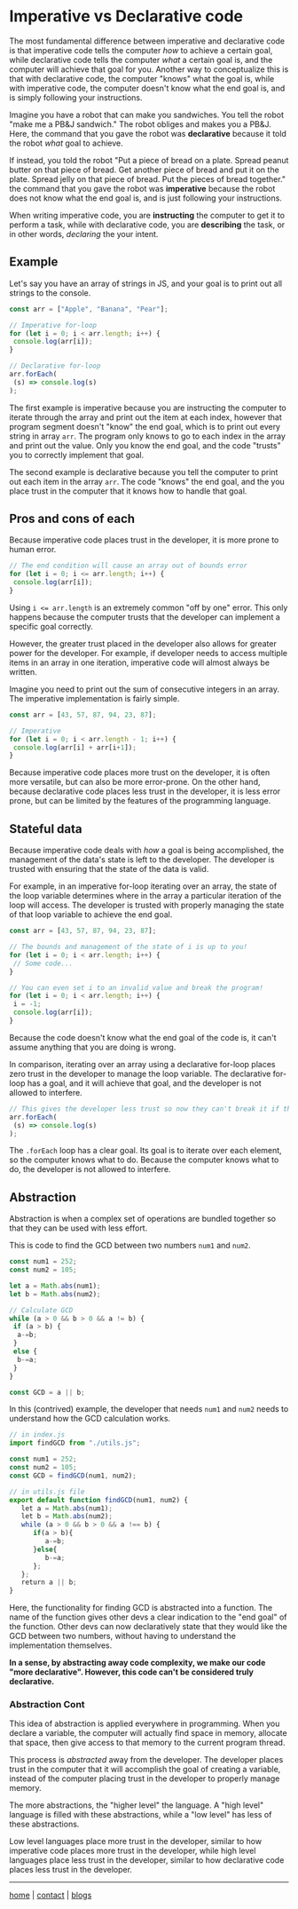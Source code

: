 # Imperative vs Declarative code

The most fundamental difference between imperative and declarative code is that imperative code tells the computer *how* to achieve a certain goal, while declarative code tells the computer *what* a certain goal is, and the computer will achieve that goal for you. Another way to conceptualize this is that with declarative code, the computer "knows" what the goal is, while with imperative code, the computer doesn't know what the end goal is, and is simply following your instructions.

Imagine you have a robot that can make you sandwiches. You tell the robot "make me a PB&J sandwich." The robot obliges and makes you a PB&J. Here, the command that you gave the robot was **declarative** because it told the robot *what* goal to achieve.

If instead, you told the robot "Put a piece of bread on a plate. Spread peanut butter on that piece of bread. Get another piece of bread and put it on the plate. Spread jelly on that piece of bread. Put the pieces of bread together." the command that you gave the robot was **imperative** because the robot does not know what the end goal is, and is just following your instructions.

When writing imperative code, you are **instructing** the computer to get it to perform a task, while with declarative code, you are **describing** the task, or in other words, *declaring* the your intent. 

## Example

Let's say you have an array of strings in JS, and your goal is to print out all strings to the console.

```js
const arr = ["Apple", "Banana", "Pear"];

// Imperative for-loop
for (let i = 0; i < arr.length; i++) {
 console.log(arr[i]);
}

// Declarative for-loop
arr.forEach(
 (s) => console.log(s)
);
```

The first example is imperative because you are instructing the computer to iterate through the array and print out the item at each index, however that program segment doesn't "know" the end goal, which is to print out every string in array `arr`.  The program only knows to go to each index in the array and print out the value. Only you know the end goal, and the code "trusts" you to correctly implement that goal.

The second example is declarative because you tell the computer to print out each item in the array `arr`. The code "knows" the end goal, and the you place trust in the computer that it knows how to handle that goal.

## Pros and cons of each

Because imperative code places trust in the developer, it is more prone to human error.

```js
// The end condition will cause an array out of bounds error
for (let i = 0; i <= arr.length; i++) {
 console.log(arr[i]);
}
```

Using `i <= arr.length` is an extremely common "off by one" error. This only happens because the computer trusts that the developer can implement a specific goal correctly.

However, the greater trust placed in the developer also allows for greater power for the developer. For example, if developer needs to access multiple items in an array in one iteration, imperative code will almost always be written.

Imagine you need to print out the sum of consecutive integers in an array. The imperative implementation is fairly simple.

```js
const arr = [43, 57, 87, 94, 23, 87];

// Imperative
for (let i = 0; i < arr.length - 1; i++) {
 console.log(arr[i] + arr[i+1]);
}
```

Because imperative code places more trust on the developer, it is often more versatile, but can also be more error-prone. On the other hand, because declarative code places less trust in the developer, it is less error prone, but can be limited by the features of the programming language.

## Stateful data

Because imperative code deals with *how* a goal is being accomplished, the management of the data's state is left to the developer. The developer is trusted with ensuring that the state of the data is valid.

For example, in an imperative for-loop iterating over an array, the state of the loop variable determines where in the array a particular iteration of the loop will access. The developer is trusted with properly managing the state of that loop variable to achieve the end goal.

```js
const arr = [43, 57, 87, 94, 23, 87];

// The bounds and management of the state of i is up to you!
for (let i = 0; i < arr.length; i++) {
 // Some code...
}

// You can even set i to an invalid value and break the program!
for (let i = 0; i < arr.length; i++) {
 i = -1;
 console.log(arr[i]);
}
```

Because the code doesn't know what the end goal of the code is, it can't assume anything that you are doing is wrong.

In comparison, iterating over an array using a declarative for-loop places zero trust in the developer to manage the loop variable. The declarative for-loop has a goal, and it will achieve that goal, and the developer is not allowed to interfere.

```js
// This gives the developer less trust so now they can't break it if they tried.
arr.forEach(
 (s) => console.log(s)
);
```

The `.forEach` loop has a clear goal. Its goal is to iterate over each element, so the computer knows what to do. Because the computer knows what to do, the developer is not allowed to interfere.

## Abstraction

Abstraction is when a complex set of operations are bundled together so that they can be used with less effort.

This is code to find the GCD between two numbers `num1` and `num2`.

```js
const num1 = 252;
const num2 = 105;

let a = Math.abs(num1);
let b = Math.abs(num2);

// Calculate GCD
while (a > 0 && b > 0 && a != b) {
 if (a > b) {
  a-=b;
 }
 else {
  b-=a;
 }
}

const GCD = a || b;
```

In this (contrived) example, the developer that needs `num1` and `num2` needs to understand how the GCD calculation works.

```js
// in index.js
import findGCD from "./utils.js";

const num1 = 252;
const num2 = 105;
const GCD = findGCD(num1, num2);
```

```js
// in utils.js file
export default function findGCD(num1, num2) {
   let a = Math.abs(num1);
   let b = Math.abs(num2);
   while (a > 0 && b > 0 && a !== b) {
      if(a > b){
         a-=b;
      }else{
         b-=a;
      };
   };
   return a || b;
}
```

Here, the functionality for finding GCD is abstracted into a function. The name of the function gives other devs a clear indication to the "end goal" of the function. Other devs can now declaratively state that they would like the GCD between two numbers, without having to understand the implementation themselves.

**In a sense, by abstracting away code complexity, we make our code "more declarative". However, this code can't be considered truly declarative.**

### Abstraction Cont

This idea of abstraction is applied everywhere in programming. When you declare a variable, the computer will actually find space in memory, allocate that space, then give access to that memory to the current program thread.

This process is *abstracted* away from the developer. The developer places trust in the computer that it will accomplish the goal of creating a variable, instead of the computer placing trust in the developer to properly manage memory.

The more abstractions, the "higher level" the language. A "high level" language is filled with these abstractions, while a "low level" has less of these abstractions.

Low level languages place more trust in the developer, similar to how imperative code places more trust in the developer, while high level languages place less trust in the developer, similar to how declarative code places less trust in the developer.

---

[home](/index.html) | [contact](/contact.html) | [blogs](/blogs/index.html)